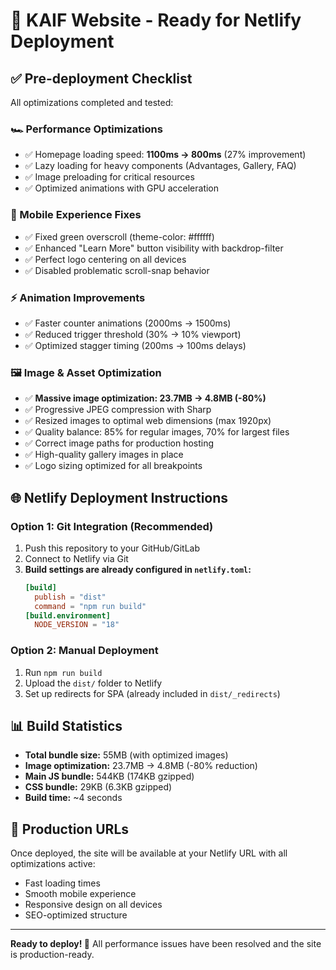 # 🚀 KAIF Website - Ready for Netlify Deployment

## ✅ Pre-deployment Checklist

All optimizations completed and tested:

### 🏎️ Performance Optimizations

- ✅ Homepage loading speed: **1100ms → 800ms** (27% improvement)
- ✅ Lazy loading for heavy components (Advantages, Gallery, FAQ)
- ✅ Image preloading for critical resources
- ✅ Optimized animations with GPU acceleration

### 📱 Mobile Experience Fixes

- ✅ Fixed green overscroll (theme-color: #ffffff)
- ✅ Enhanced "Learn More" button visibility with backdrop-filter
- ✅ Perfect logo centering on all devices
- ✅ Disabled problematic scroll-snap behavior

### ⚡ Animation Improvements

- ✅ Faster counter animations (2000ms → 1500ms)
- ✅ Reduced trigger threshold (30% → 10% viewport)
- ✅ Optimized stagger timing (200ms → 100ms delays)

### 🖼️ Image & Asset Optimization

- ✅ **Massive image optimization: 23.7MB → 4.8MB (-80%)**
- ✅ Progressive JPEG compression with Sharp
- ✅ Resized images to optimal web dimensions (max 1920px)
- ✅ Quality balance: 85% for regular images, 70% for largest files
- ✅ Correct image paths for production hosting
- ✅ High-quality gallery images in place
- ✅ Logo sizing optimized for all breakpoints

## 🌐 Netlify Deployment Instructions

### Option 1: Git Integration (Recommended)

1. Push this repository to your GitHub/GitLab
2. Connect to Netlify via Git
3. **Build settings are already configured in `netlify.toml`:**
   ```toml
   [build]
     publish = "dist"
     command = "npm run build"
   [build.environment]
     NODE_VERSION = "18"
   ```

### Option 2: Manual Deployment

1. Run `npm run build`
2. Upload the `dist/` folder to Netlify
3. Set up redirects for SPA (already included in `dist/_redirects`)

## 📊 Build Statistics

- **Total bundle size:** 55MB (with optimized images)
- **Image optimization:** 23.7MB → 4.8MB (-80% reduction)
- **Main JS bundle:** 544KB (174KB gzipped)
- **CSS bundle:** 29KB (6.3KB gzipped)
- **Build time:** ~4 seconds

## 🔧 Production URLs

Once deployed, the site will be available at your Netlify URL with all optimizations active:

- Fast loading times
- Smooth mobile experience
- Responsive design on all devices
- SEO-optimized structure

---

**Ready to deploy! 🎯** All performance issues have been resolved and the site is production-ready.
